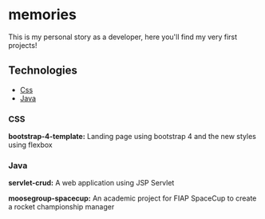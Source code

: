 # memories
This is my personal story as a developer, here you'll find my very first projects!

## Technologies

- [Css](#CSS)
- [Java](#Java)

### CSS

**bootstrap-4-template:** Landing page using bootstrap 4 and the new styles using flexbox

### Java

**servlet-crud:** A web application using JSP Servlet

**moosegroup-spacecup:** An academic project for FIAP SpaceCup to create a rocket championship manager
